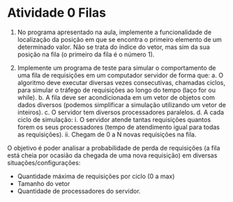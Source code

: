 # Atividade 0 Filas


1)	No programa apresentado na aula, implemente a funcionalidade de localização da posição em que se encontra o primeiro elemento de um determinado valor. 
Não se trata do índice do vetor, mas sim da sua posição na fila (o primeiro da fila é o número 1).


2)	Implemente um programa de teste para simular o comportamento de uma fila de requisições em um computador servidor de forma que:
a.	O algoritmo deve executar diversas vezes consecutivas, chamadas ciclos, para simular o tráfego de requisições ao longo do tempo (laço for ou while). 
b.	A fila deve ser acondicionada em um vetor de objetos com dados diversos (podemos simplificar a simulação utilizando um vetor de inteiros). 
c.	O servidor tem diversos processadores paralelos.
d.	A cada ciclo de simulação:
i.	O servidor atende tantas requisições quantos forem os seus processadores (tempo de atendimento igual para todas as requisições). 
ii.	Chegam de 0 a N novas requisições na fila. 


O objetivo é poder analisar a probabilidade de perda de requisições (a fila está cheia por ocasião da chegada de uma nova requisição) em diversas situações/configurações:

- Quantidade máxima de requisições por ciclo (0 a max)
- Tamanho do vetor
- Quantidade de processadores do servidor.
